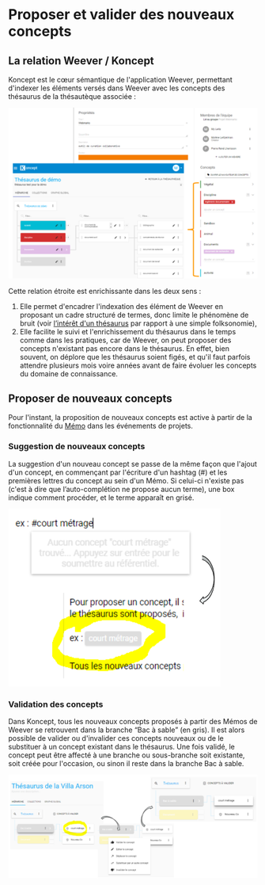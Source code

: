 # Proposer et valider des nouveaux concepts

## La relation Weever / Koncept

Koncept est le cœur sémantique de l'application Weever, permettant d'indexer les éléments versés dans Weever avec les concepts des thésaurus de la thésautèque associée : 

![Th&#xE9;saurus de Weever](../.gitbook/assets/image%20%285%29.png)

Cette relation étroite est enrichissante dans les deux sens : 

1. Elle permet d'encadrer l'indexation des élément de Weever en proposant un cadre structuré de termes, donc limite le phénomène de bruit \(voir [l’intérêt d'un thésaurus](https://mnemotix.gitbook.io/weever/guides/indexation-semantique-dans-weever#enrichissement-des-donnees-et-indexation-semantique) par rapport à une simple folksonomie\),
2. Elle facilite le suivi et l'enrichissement du thésaurus dans le temps comme dans les pratiques, car de Weever, on peut proposer des concepts n'existant pas encore dans le thésaurus. En effet, bien souvent, on déplore que les thésaurus soient figés, et qu'il faut parfois attendre plusieurs mois voire années avant de faire évoluer les concepts du domaine de connaissance. 

## Proposer de nouveaux concepts

Pour l'instant, la proposition de nouveaux concepts est active à partir de la fonctionnalité du [Mémo](https://mnemotix.gitbook.io/weever/premiers-pas/premiers-pas-dans-weever#creer-un-memo) dans les événements de projets. 

### Suggestion de nouveaux concepts

La suggestion d'un nouveau concept se passe de la même façon que l'ajout d'un concept, en commençant par l'écriture d'un hashtag \(\#\) et les premières lettres du concept au sein d'un Mémo. Si celui-ci n'existe pas \(c'est à dire que l’auto-complétion ne propose aucun terme\), une box indique comment procéder, et le terme apparaît en grisé.

![Exemple de soumission d&apos;un nouveau concept ](../.gitbook/assets/image%20%2812%29.png)

### Validation des concepts

Dans Koncept, tous les nouveaux concepts proposés à partir des Mémos de Weever se retrouvent dans la branche “Bac à sable” \(en gris\). Il est alors possible de valider ou d'invalider ces concepts nouveaux ou de le substituer à un concept existant dans le thésaurus. Une fois validé, le concept peut être affecté à une branche ou sous-branche soit existante, soit créée pour l'occasion, ou sinon il reste dans la branche Bac à sable.

![](../.gitbook/assets/image%20%281%29.png)



### 

